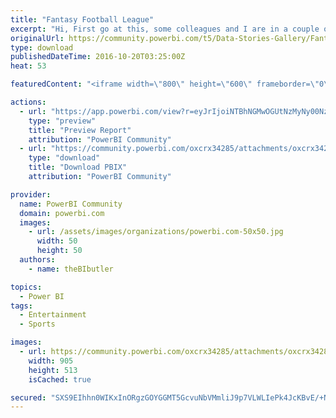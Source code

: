 ```yaml
---
title: "Fantasy Football League"
excerpt: "Hi, First go at this, some colleagues and I are in a couple of Fantasy Premier League Football leagues, I put together this report to keep track of"
originalUrl: https://community.powerbi.com/t5/Data-Stories-Gallery/Fantasy-Football-League/m-p/80386
type: download
publishedDateTime: 2016-10-20T03:25:00Z
heat: 53

featuredContent: "<iframe width=\"800\" height=\"600\" frameborder=\"0\" src=\"https://app.powerbi.com/view?r=eyJrIjoiNTBhNGMwOGUtNzMyNy00NzVmLTk5N2QtMTdiMTRkZGUwODI3IiwidCI6IjlkMzQ4NzUyLWI5YWMtNGI1OS1iY2YzLTgwMTQxMjZlMDExNyIsImMiOjh9\"></iframe>"

actions:
  - url: "https://app.powerbi.com/view?r=eyJrIjoiNTBhNGMwOGUtNzMyNy00NzVmLTk5N2QtMTdiMTRkZGUwODI3IiwidCI6IjlkMzQ4NzUyLWI5YWMtNGI1OS1iY2YzLTgwMTQxMjZlMDExNyIsImMiOjh9"
    type: "preview"
    title: "Preview Report"
    attribution: "PowerBI Community"
  - url: "https://community.powerbi.com/oxcrx34285/attachments/oxcrx34285/DataStoriesGallery/2186/1/Fantasy%20Football%202017-18.pbix"
    type: "download"
    title: "Download PBIX"
    attribution: "PowerBI Community"

provider:
  name: PowerBI Community
  domain: powerbi.com
  images:
    - url: /assets/images/organizations/powerbi.com-50x50.jpg
      width: 50
      height: 50
  authors:
    - name: theBIbutler

topics:
  - Power BI
tags:
  - Entertainment
  - Sports

images:
  - url: https://community.powerbi.com/oxcrx34285/attachments/oxcrx34285/DataStoriesGallery/378/1/Fantasy%20Football%20Power%20BI.png
    width: 905
    height: 513
    isCached: true

secured: "SXS9EIhhn0WIKxInORgzGOYGGMT5GcvuNbVMmliJ9p7VLWLIePk4JcKBvE/+NrmRjz9YAv2P3r2fsmugIv3ehaU4CzeUAD32zbMaRum8123cVGnbSxjeuTYsvOa+tBevkB7/OGLlDXX9XJqx60TgmAjzpvfxwsFI4oGzAppwck8HdNocNnO3tLrcOq160EsIj4ILrpHo9biSbN23mRmnazmk7IKLnjTDFpnZXc0GDoHSS4FSfVruLSHWEfRfUMGwgeAykmXv8SL/we9jC1HNcgJjBfVMrHft+2iZEGBGJ8YVB/GN8KMgdEHHrYbm3W0rib3fiWVjAjpLIYF6iN+mTGVBIsu4CeKfEJor8x/AAy9GUogafPA1GdFrYOUs3EjjdGsZcUZvQPYvB939cWSyt9mNBNgOBgm0B/QfWVZe9gs=;rlyiW+2654xLdVCKoRRHfA=="
---
```


